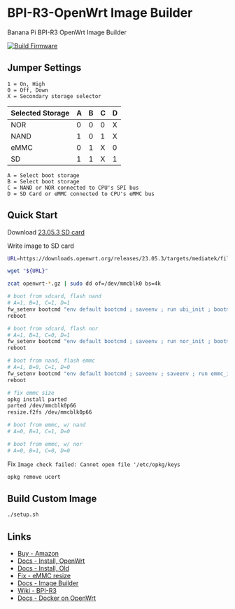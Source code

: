 # BPI-R3-OpenWrt Image Builder

Banana Pi BPI-R3 OpenWrt Image Builder

[![Build Firmware](https://github.com/codekow/bpi-r3-openwrt/actions/workflows/bpi-r3-23.05.yml/badge.svg)](https://github.com/codekow/bpi-r3-openwrt/actions/workflows/bpi-r3-23.05.yml)

## Jumper Settings

```
1 = On, High
0 = Off, Down
X = Secondary storage selector
```

| Selected Storage | A | B | C | D |
|-|-|-|-|-|
| NOR  | 0 | 0 | 0 | X |
| NAND | 1 | 0 | 1 | X |
| eMMC | 0 | 1 | X | 0 |
| SD   | 1 | 1 | X | 1 |

```
A = Select boot storage
B = Select boot storage
C = NAND or NOR connected to CPU's SPI bus
D = SD Card or eMMC connected to CPU's eMMC bus
```

## Quick Start

Download [23.05.3 SD card](https://downloads.openwrt.org/releases/23.05.3/targets/mediatek/filogic/openwrt-23.05.3-mediatek-filogic-bananapi_bpi-r3-sdcard.img.gz)

Write image to SD card

```sh
URL=https://downloads.openwrt.org/releases/23.05.3/targets/mediatek/filogic/openwrt-23.05.3-mediatek-filogic-bananapi_bpi-r3-sdcard.img.gz

wget "${URL}"

zcat openwrt-*.gz | sudo dd of=/dev/mmcblk0 bs=4k
```

```sh
# boot from sdcard, flash nand
# A=1, B=1, C=1, D=1
fw_setenv bootcmd "env default bootcmd ; saveenv ; run ubi_init ; bootmenu 0"
reboot

# boot from sdcard, flash nor
# A=1, B=1, C=0, D=1
fw_setenv bootcmd "env default bootcmd ; saveenv ; run nor_init ; bootmenu 0"
reboot
```

```sh
# boot from nand, flash emmc
# A=1, B=0, C=1, D=0
fw_setenv bootcmd "env default bootcmd ; saveenv ; saveenv ; run emmc_init ; bootmenu 0"
reboot
```

```sh
# fix emmc size
opkg install parted
parted /dev/mmcblk0p66
resize.f2fs /dev/mmcblk0p66
```

```sh
# boot from emmc, w/ nand
# A=0, B=1, C=1, D=0

# boot from emmc, w/ nor
# A=0, B=1, C=0, D=0
```

Fix `Image check failed: Cannot open file '/etc/opkg/keys`

```sh
opkg remove ucert
```

## Build Custom Image

```sh
./setup.sh
```

## Links

- [Buy - Amazon](https://www.amazon.com/gp/product/B0BDG6R41Q)
- [Docs - Install, OpenWrt](https://openwrt.org/toh/sinovoip/bananapi_bpi-r3)
- [Docs - Install, Old](https://forum.banana-pi.org/t/banana-pi-bpi-r3-openwrt-image/13236/4)
- [Fix - eMMC resize](https://forum.banana-pi.org/t/bpi-r3-how-to-flash-openwrt-snapshot-on-emmc/14055/5)
- [Docs - Image Builder](https://openwrt.org/docs/guide-user/additional-software/imagebuilder#using_the_image_builder)
- [Wiki - BPI-R3](https://wiki.banana-pi.org/Getting_Started_with_BPI-R3)
- [Docs - Docker on OpenWrt](https://openwrt.org/docs/guide-user/virtualization/docker_host)
